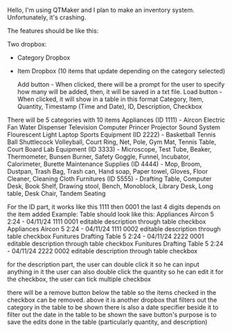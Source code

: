 Hello, I'm using QTMaker and I plan to make an inventory system.
Unfortunately, it's crashing.

The features should be like this:

Two dropbox:
- Category Dropbox
- Item Dropbox (10 items that update depending on the category selected)

  Add button - When clicked, there will be a prompt for the user to specify how many will be added, then, it will be saved in a txt file.
  Load button - When clicked, it will show in a table in this format Category, Item, Quantity, Timestamp (Time and Date), ID, Description, Checkbox

There will be 5 categories with 10 items
Appliances (ID 1111) - Aircon Electric Fan Water Dispenser Television Computer Princer Projector Sound System Flourescent Light Laptop
Sports Equipment (ID 2222) - Basketball Tennis Ball Shuttlecock Volleyball, Court Ring, Net, Pole, Gym Mat, Tennis Table, Court Board
Lab Equipment (ID 3333) - Microscope, Test Tube, Beaker, Thermometer, Bunsen Burner, Safety Goggle, Funnel, Incubator, Calorimeter, Burette
Maintenance Supplies (ID 4444) - Mop, Broom, Dustpan, Trash Bag, Trash can, Hand soap, Paper towel, Gloves, Floor Cleaner, Cleaning Cloth
Furnitures (ID 5555) - Drafting Table, Computer Desk, Book Shelf, Drawing stool, Bench, Monoblock, Library Desk, Long table, Desk Chair, Tandem Seating

For the ID part, it works like this 1111 then 0001
the last 4 digits depends on the item added
Example:
Table should look like this:
Appliances Aircon 5 2:24 - 04/11/24 1111 0001 editable description through table checkbox
Appliances Aircon 5 2:24 - 04/11/24 1111 0002 editable description through table checkbox
Funitures  Drafting Table  5 2:24 - 04/11/24 2222 0001 editable description through table checkbox
Funitures  Drafting Table  5 2:24 - 04/11/24 2222 0002 editable description through table checkbox

for the description part, the user can double click it so he can input anything in it
the user can also double click the quantity so he can edit it
for the checkbox, the user can tick multiple checkbox

there will be a remove button below the table so the items checked in the checkbox can be removed.
above it is another dropbox that filters out the category in the table to be shown
there is also a date specifier beside it to filter out the date in the table to be shown
the save button's purpose is to save the edits done in the table (particularly quantity, and description)
